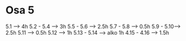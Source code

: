 # Osa 5
5.1 --> 4h
5.2 - 5.4 --> 3h
5.5 - 5.6 --> 2.5h
5.7 - 5.8 --> 0.5h
5.9 - 5.10--> 2.5h
5.11 --> 0.5h
5.12 --> 1h
5.13 - 5.14 --> alko 1h
4.15 - 4.16 --> 1.5h